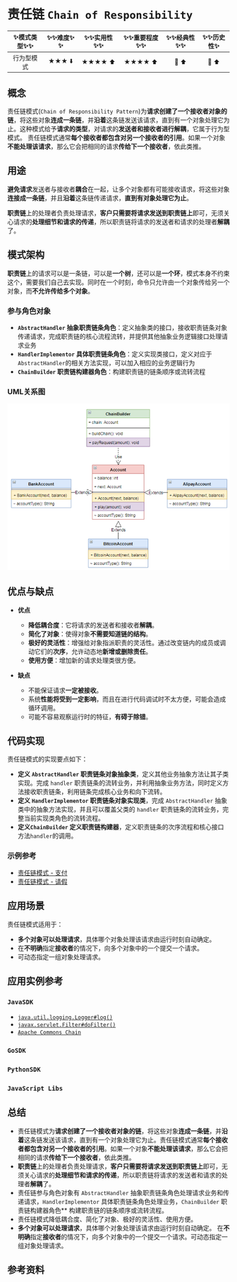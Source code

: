 # 责任链 `Chain of Responsibility`

| :sparkles:模式类型:sparkles::sparkles:|:sparkles::sparkles:难度:sparkles:  :sparkles: | :sparkles::sparkles:实用性:sparkles::sparkles: | :sparkles::sparkles:重要程度:sparkles::sparkles: |  :sparkles::sparkles:经典性:sparkles::sparkles: | :sparkles::sparkles:历史性:sparkles: |
| :----------------------------------------: | :-----------------------------------------------: | :-------------------------------------------------: | :----------------------------------------------------: | :--------------------------------------------------: | :--------------------------------------: |
|                  行为型模式                          |                ★★★ :arrow_down:                 |                  ★★★★ :arrow_up:                   |                    ★★★★ :arrow_up:                    |              :green_heart:  :arrow_up:               |        :green_heart:  :arrow_up:         |

## 概念
责任链模式(`Chain of Responsibility Pattern`)为**请求创建了一个接收者对象的链**，将这些对象**连成一条链**，并**沿着**这条链发送该请求，直到有一个对象处理它为止。这种模式给予**请求的类型**，对请求的**发送者和接收者进行解耦**，它属于行为型模式。
责任链模式通常**每个接收者都包含对另一个接收者的引用**。如果一个对象**不能处理该请求**，那么它会把相同的请求**传给下一个接收者**，依此类推。

## 用途
**避免请求**发送者与接收者**耦合**在一起，让多个对象都有可能接收请求，将这些对象**连接成一条链**，并且**沿着**这条链传递请求，**直到有对象处理它为止**。

**职责链**上的处理者负责处理请求，**客户只需要将请求发送到职责链上**即可，无须关心请求的**处理细节和请求的传递**，所以职责链将请求的发送者和请求的处理者**解耦**了。

## 模式架构
**职责链**上的请求可以是一条链，可以是**一个树**，还可以是**一个环**，模式本身不约束这个，需要我们自己去实现。同时在一个时刻，命令只允许由一个对象传给另一个对象，而**不允许传给多个对象**。

### 参与角色对象
+ **`AbstractHandler` 抽象职责链条角色**：定义抽象类的接口，接收职责链条对象传递请求，完成职责链的核心流程流转，并提供其他抽象业务逻辑接口处理请求业务
+ **`HandlerImplementor` 具体职责链条角色**：定义实现类接口，定义对应于`AbstractHandler`的相关方法实现，可以加入相应的业务逻辑行为
+ **`ChainBuilder` 职责链构建器角色**：构建职责链的链条顺序或流转流程

### UML关系图

![1542506464384](../../../.images/1542506464384.png)

## 优点与缺点
+ **优点**
	- **降低耦合度**：它将请求的发送者和接收者**解耦**。
	- **简化了对象**：使得对象**不需要知道链的结构**。 
	- **极好的灵活性**：增强给对象指派职责的灵活性。通过改变链内的成员或调动它们的**次序**，允许动态地**新增或删除责任**。
	- **使用方便**：增加新的请求处理类很方便。

+ **缺点**
	- 不能保证请求**一定被接收**。 
	- 系统**性能将受到一定影响**，而且在进行代码调试时不太方便，可能会造成循环调用。 
	- 可能不容易观察运行时的特征，**有碍于除错**。

## 代码实现
责任链模式的实现要点如下：
+ **定义 `AbstractHandler` 职责链条对象抽象类**，定义其他业务抽象方法让其子类实现。完成 `handler` 职责链条的流转业务，并利用抽象业务方法，同时定义方法接收职责链条，利用链条完成核心业务和向下流转。
+ **定义 `HandlerImplementor` 职责链条对象实现类**，完成 `AbstractHandler` 抽象类中的抽象方法实现，并且可以覆盖父类的 `handler` 职责链条的流转业务，完整当前实现类角色的流转流程。
+ **定义`ChainBuilder` 定义职责链构建器**，定义职责链条的次序流程和核心接口方法`handler`的调用。

### 示例参考
+ [责任链模式 - 支付](./java/io/github/hooj0/chainofresponsibility/pay)
+ [责任链模式 - 请假](./java/io/github/hooj0/chainofresponsibility/leave)

## 应用场景
责任链模式适用于：
+ **多个对象可以处理请求**，具体哪个对象处理该请求由运行时刻自动确定。 
+ 在**不明确**指定**接收者**的情况下，向多个对象中的一个提交一个请求。
+ 可动态指定一组对象处理请求。

## 应用实例参考

### `JavaSDK` 
+ [`java.util.logging.Logger#log()`](http://docs.oracle.com/javase/8/docs/api/java/util/logging/Logger.html#log%28java.util.logging.Level,%20java.lang.String%29)
+ [`javax.servlet.Filter#doFilter()`](http://docs.oracle.com/javaee/7/api/javax/servlet/Filter.html#doFilter-javax.servlet.ServletRequest-javax.servlet.ServletResponse-javax.servlet.FilterChain-)
+ [`Apache Commons Chain`](https://commons.apache.org/proper/commons-chain/index.html)

### `GoSDK`

### `PythonSDK`

### `JavaScript Libs`

## 总结
+ 责任链模式为**请求创建了一个接收者对象的链**，将这些对象**连成一条链**，并**沿着**这条链发送该请求，直到有一个对象处理它为止。责任链模式通常**每个接收者都包含对另一个接收者的引用**。如果一个对象**不能处理该请求**，那么它会把相同的请求**传给下一个接收者**，依此类推。
+ **职责链**上的处理者负责处理请求，**客户只需要将请求发送到职责链上**即可，无须关心请求的**处理细节和请求的传递**，所以职责链将请求的发送者和请求的处理者**解耦**了。
+ 责任链参与角色对象有 `AbstractHandler` 抽象职责链条角色处理请求业务和传递请求，`HandlerImplementor` 具体职责链条角色处理业务，`ChainBuilder` 职责链构建器角色** 构建职责链的链条顺序或流转流程。
+ 责任链模式降低耦合度、简化了对象、极好的灵活性、使用方便。
+ **多个对象可以处理请求**，具体哪个对象处理该请求由运行时刻自动确定。 在**不明确**指定**接收者**的情况下，向多个对象中的一个提交一个请求。可动态指定一组对象处理请求。

## 参考资料





